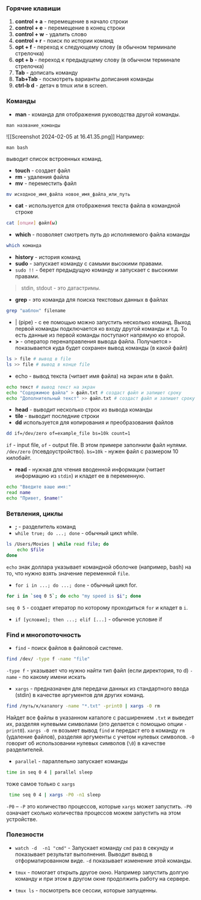 ### Горячие клавиши
1. **control + a** - перемещение в начало строки 
2. **control + e** - перемещение в конец строки
3. **control + w** - удалить слово
4. **control + r** - поиск по истории команд
5. **opt + f** - переход к следующему слову (в обычном терминале стрелочка)
6. **opt + b** - переход к предыдущему слову (в обычном терминале стрелочка)
7. **Tab** - дописать команду 
8. **Tab+Tab** - посмотреть варианты дописания команды
9. **ctrl-b d** - детач в tmux или в screen. 
 
### Команды
- **man** - команда для отображения руководства другой команды.
```
man название_команды
```
![[Screenshot 2024-02-05 at 16.41.35.png]]
Например:
```
man bash 
```
выводит список встроенных команд.

- **touch** - создает файл 
- **rm** - удаления файла
- **mv** - переместить файл
```bash
mv исходное_имя_файла новое_имя_файла_или_путь
```

- **cat** - используется для отображения текста файла в командной строке
```bash
cat [опции] файл(ы)
```

- **which** - позволяет смотреть путь до исполняемого файла команды
```bash
which команда
```
- **history** - история команд
- **sudo** - запускает команду с самыми высокими правами. 
- `sudo !!` - берет предыдущую команду и запускает с высокими правами. 

> stdin, stdout - это датастримы.
- **grep** - это команда для поиска текстовых данных в файлах
```bash
grep "шаблон" filename
```

- | (pipe) - с ее помощью можно запустить несколько команд. Выход первой команды подключается ко входу другой команды и т.д. То есть данные из первой команды поступают напрямую ко второй.  
- **>** - оператор перенаправления вывода файла. Получается `>` показывается куда будет сохранен вывод команды (в какой файл)
```bash
ls > file # вывод в file
ls >> file # вывод в конце file
```

- echo - вывод текста (читает имя файла) на экран или в файл.
```bash
echo текст # вывод текст на экран
echo "Содержимое файла" > файл.txt # создаст файл и запишет сроку 
echo "Дополнительный текст" >> файл.txt # создаст файл и запишет сроку в конец файла
```

- **head** - выводит несколько строк из вывода команды
- **tile** - выводит последние строки
- **dd**  используется для копирования и преобразования файлов
```bash
dd if=/dev/zero of=example_file bs=10k count=1
```
`if` - input file, `of` - output file. 
В этом примере заполнили файл нулями. `/dev/zero` (псевдоустройство). `bs=10k` - нужен файл с размером 10 килобайт. 

- **read** - нужная для чтения вводенной информации (читает информацию из `stdin`) и кладет ее в переменную. 
```bash
echo "Введите ваше имя:"
read name
echo "Привет, $name!"
```
### Ветвления, циклы

- **;** - разделитель команд
- `while true; do ...; done` - обычный цикл while.
```bash
ls /Users/Movies | while read file; do
    echo $file
done
```
`echo` знак доллара  указывает командной оболочке (например, bash) на то, что нужно взять значение переменной `file`. 
- `for i in ...; do ...; done` - обычный цикл for. 
```bash
for i in `seq 0 5`; do echo "my speed is $i"; done
```
`seq 0 5` - создает итератор по которому проходиться `for`  и кладет в `i`. 

- `if [условие]; then ...; elif [...]` - обычное условие if 

### Find и многопоточность
- `find` - поиск файлов в файловой системе. 
```bash
find /dev/ -type f -name "file" 
```
`-type f` - указывает что нужно найти тип файл (если директория, то d)
`-name` - по какому имени искать 

- `xargs` - предназначен для передачи данных из стандартного ввода (stdin) в качестве аргументов для других команд.
```bash
find /путь/к/каталогу -name "*.txt" -print0 | xargs -0 rm
```
Найдет все файлы в указанном каталоге с расширением `.txt` и выведет их, разделяя нулевыми символами (это делается с помощью опции `-print0`).
`xargs -0 rm` возьмет вывод `find` и передаст его в команду `rm` (удаление файлов), разделяя аргументы с учетом нулевых символов. `-0` говорит об использовании нулевых символов (`\0`) в качестве разделителей.

- `parallel` - параллельно запускает команды
```bash 
time in seq 0 4 | parallel sleep
```
тоже самое только с `xargs`
```bash
 time seq 0 4 | xargs -P0 -n1 sleep
```
`-P0` – `-P` это количество процессов, которые `xargs` может запустить. `-P0` означает сколько количества процессов можем запустить на этом устройстве. 

### Полезности
- `watch -d  -n1 "cmd"` - Запускает команду `cmd` раз в секунду и показывает результат выполнения. Выводит вывод в отформатированном виде. `-d` показывает изменение этой команды. 

- `tmux` - помогает открыть другое окно. Например запустить долгую команду и при этом в другом окне продолжить работу на сервере. 
- `tmux ls` - посмотреть все сессии, которые запущенны. 
